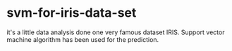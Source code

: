 # svm-for-iris-data-set
it's a little data analysis done one very famous dataset IRIS. Support vector machine algorithm has been used for the prediction.
